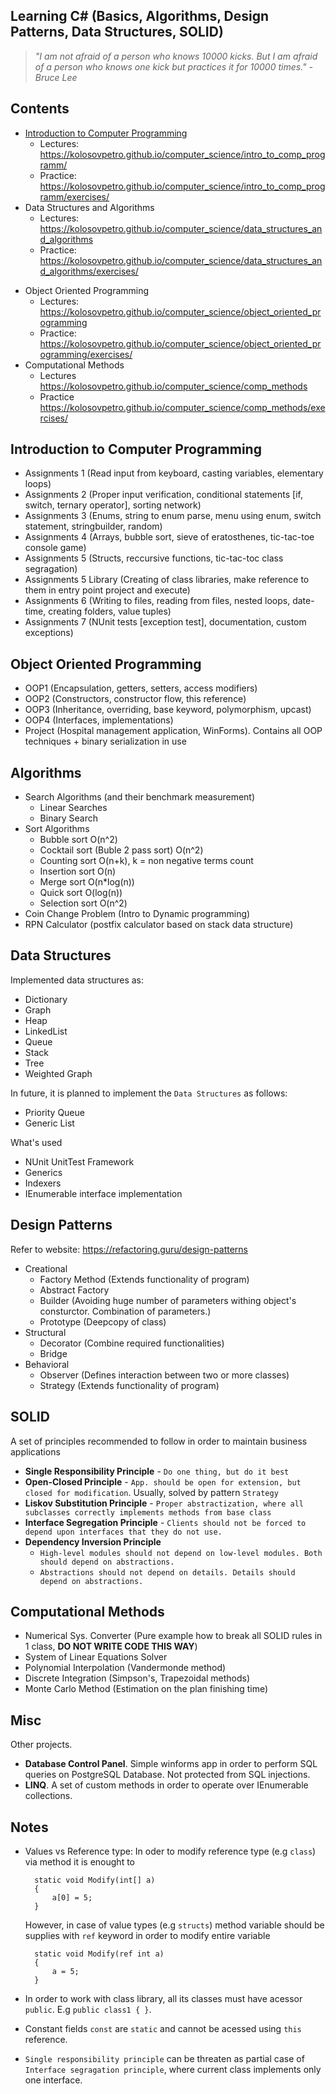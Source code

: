 ## Learning C# (Basics, Algorithms, Design Patterns, Data Structures, SOLID)

> *"I am not afraid of a person who knows 10000 kicks. But I am afraid of a person who knows one kick but practices it for 10000 times." - Bruce Lee*

## Contents

- [Introduction to Computer Programming](#intoduction-to-computer-programming)
  * Lectures: https://kolosovpetro.github.io/computer_science/intro_to_comp_programm/
  * Practice: https://kolosovpetro.github.io/computer_science/intro_to_comp_programm/exercises/
- Data Structures and Algorithms
  * Lectures: https://kolosovpetro.github.io/computer_science/data_structures_and_algorithms
  * Practice: https://kolosovpetro.github.io/computer_science/data_structures_and_algorithms/exercises/
* Object Oriented Programming
  * Lectures: https://kolosovpetro.github.io/computer_science/object_oriented_programming
  * Practice: https://kolosovpetro.github.io/computer_science/object_oriented_programming/exercises/
* Computational Methods
  * Lectures https://kolosovpetro.github.io/computer_science/comp_methods
  * Practice https://kolosovpetro.github.io/computer_science/comp_methods/exercises/

## Introduction to Computer Programming

* Assignments 1 (Read input from keyboard, casting variables, elementary loops)
* Assignments 2 (Proper input verification, conditional statements [if, switch, ternary operator], sorting network)
* Assignments 3 (Enums, string to enum parse, menu using enum, switch statement, stringbuilder, random)
* Assignments 4 (Arrays, bubble sort, sieve of eratosthenes, tic-tac-toe console game)
* Assignments 5 (Structs, reccursive functions, tic-tac-toc class segragation)
* Assignments 5 Library (Creating of class libraries, make reference to them in entry point project and execute)
* Assignments 6 (Writing to files, reading from files, nested loops, date-time, creating folders, value tuples)
* Assignments 7 (NUnit tests [exception test], documentation, custom exceptions)

Object Oriented Programming
---------------------------
* OOP1 (Encapsulation, getters, setters, access modifiers)
* OOP2 (Constructors, constructor flow, this reference)
* OOP3 (Inheritance, overriding, base keyword, polymorphism, upcast)
* OOP4 (Interfaces, implementations)
* Project (Hospital management application, WinForms). Contains all OOP techniques + binary serialization in use

Algorithms
----------
* Search Algorithms (and their benchmark measurement)
  * Linear Searches
  * Binary Search
* Sort Algorithms
  * Bubble sort O(n^2)
  * Cocktail sort (Buble 2 pass sort) O(n^2)
  * Counting sort O(n+k), k = non negative terms count
  * Insertion sort O(n)
  * Merge sort O(n*log(n))
  * Quick sort O(log(n))
  * Selection sort O(n^2)
* Coin Change Problem (Intro to Dynamic programming)
* RPN Calculator (postfix calculator based on stack data structure)

Data Structures
---------------
Implemented data structures as:

* Dictionary
* Graph
* Heap
* LinkedList
* Queue
* Stack
* Tree
* Weighted Graph

In future, it is planned to implement the `Data Structures` as follows:

* Priority Queue
* Generic List

What's used

* NUnit UnitTest Framework
* Generics
* Indexers
* IEnumerable interface implementation

Design Patterns
---------------
Refer to website: https://refactoring.guru/design-patterns

* Creational
  * Factory Method (Extends functionality of program)
  * Abstract Factory
  * Builder (Avoiding huge number of parameters withing object's consturctor. Combination of parameters.)
  * Prototype (Deepcopy of class)
* Structural
  * Decorator (Combine required functionalities)
  * Bridge
* Behavioral
  * Observer (Defines interaction between two or more classes)
  * Strategy (Extends functionality of program)
  
SOLID
-----
A set of principles recommended to follow in order to maintain business applications

* **Single Responsibility Principle** - `Do one thing, but do it best`
* **Open-Closed Principle** - `App. should be open for extension, but closed for modification`. Usually, solved by pattern `Strategy`
* **Liskov Substitution Principle** - `Proper abstractization, where all subclasses correctly implements methods from base class`
* **Interface Segregation Principle** - `Clients should not be forced to depend upon interfaces that they do not use.`
* **Dependency Inversion Principle**
  * `High-level modules should not depend on low-level modules. Both should depend on abstractions.`
  * `Abstractions should not depend on details. Details should depend on abstractions.`


Computational Methods
---------------------
* Numerical Sys. Converter (Pure example how to break all SOLID rules in 1 class, **DO NOT WRITE CODE THIS WAY**)
* System of Linear Equations Solver
* Polynomial Interpolation (Vandermonde method)
* Discrete Integration (Simpson's, Trapezoidal methods)
* Monte Carlo Method (Estimation on the plan finishing time)

Misc
----
Other projects.

* **Database Control Panel**. Simple winforms app in order to perform SQL queries on PostgreSQL Database. Not protected from SQL injections. 
* **LINQ**. A set of custom methods in order to operate over IEnumerable collections.

Notes
-----
* Values vs Reference type: In oder to modify reference type (e.g `class`) via method it is enought to

		static void Modify(int[] a)
		{
			a[0] = 5;
		}
	
	However, in case of value types (e.g `structs`) method variable should be supplies with `ref` keyword in order to modify entire variable

		static void Modify(ref int a)
		{
			a = 5;
		}
	
* In order to work with class library, all its classes must have acessor `public`. E.g `public class1 { }`.
* Constant fields `const` are `static` and cannot be acessed using `this` reference.
* `Single responsibility principle` can be threaten as partial case of `Interface segragation principle`, where current class implements only one interface.

